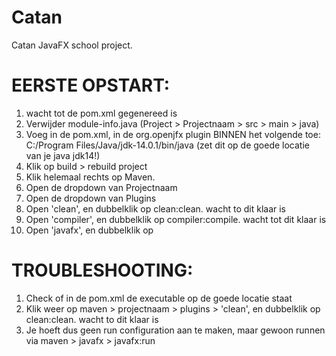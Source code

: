 # Catan
Catan JavaFX school project. 


# EERSTE OPSTART: 
1. wacht tot de pom.xml gegenereed is
2. Verwijder module-info.java (Project > Projectnaam > src > main > java)
3. Voeg in de pom.xml, in de org.openjfx plugin BINNEN <configuration> het volgende toe:
<executable>C:/Program Files/Java/jdk-14.0.1/bin/java</executable> (zet dit op de goede locatie van je java jdk14!)
4. Klik op build > rebuild project
5. Klik helemaal rechts op Maven.
6. Open de dropdown van Projectnaam
7. Open de dropdown van Plugins
8. Open 'clean', en dubbelklik op clean:clean. wacht to dit klaar is
9. Open 'compiler', en dubbelklik op compiler:compile. wacht tot dit klaar is
10. Open 'javafx', en dubbelklik op 

# TROUBLESHOOTING:
1. Check of in de pom.xml de executable op de goede locatie staat
2. Klik weer op maven > projectnaam > plugins > 'clean', en dubbelklik op clean:clean. wacht to dit klaar is
3. Je hoeft dus geen run configuration aan te maken, maar gewoon runnen via maven > javafx > javafx:run
